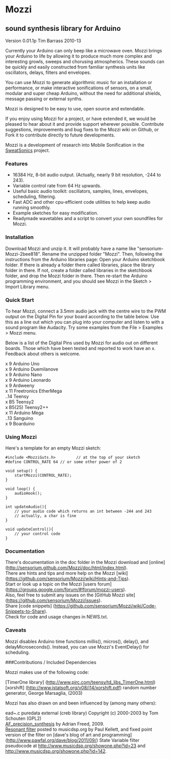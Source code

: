 Mozzi
=====
sound synthesis library for Arduino
------------------------------------

Version 0.01.1p
Tim Barrass 2010-13


Currently your Arduino can only beep like a microwave oven. Mozzi brings
your Arduino to life by allowing it to produce much more complex and interesting
growls, sweeps and chorusing atmospherics. These sounds can be quickly and easily
constructed from familiar synthesis units like oscillators, delays, filters and
envelopes.

You can use Mozzi to generate algorithmic music for an installation or
performance, or make interactive sonifications of sensors, on a small, modular
and super cheap Arduino, without the need for additional shields, message
passing or external synths.

Mozzi is designed to be easy to use, open source and extendable.

If you enjoy using Mozzi for a project, or have extended it, we would be
pleased to hear about it and provide support wherever possible. Contribute
suggestions, improvements and bug fixes to the Mozzi wiki on Github, or
Fork it to contribute directly to future developments.

Mozzi is a development of research into Mobile Sonification in the
[SweatSonics](http://stephenbarrass.wordpress.com/tag/sweatsonics/) project.



### Features

-    16384 Hz, 8-bit audio output. (Actually, nearly 9 bit resolution, -244 to 243).
-    Variable control rate from 64 Hz upwards.
-    Useful basic audio toolkit: oscillators, samples, lines, envelopes, scheduling, filtering.
-    Fast ADC and other cpu-efficient code utilities to help keep audio running smoothly.
-    Example sketches for easy modification.
-    Readymade wavetables and a script to convert your own soundfiles for Mozzi.


### Installation

Download Mozzi and unzip it. It will probably have a name like
"sensorium-Mozzi-2bee818". Rename the unzipped folder "Mozzi".
Then, following the instructions from the Arduino libraries page:
Open your Arduino sketchbook folder. If there is already a folder there called
libraries, place the library folder in there. If not, create a folder called
libraries in the sketchbook folder, and drop the Mozzi folder in there. Then
re-start the Arduino programming environment, and you should see Mozzi in the
Sketch > Import Library menu.


### Quick Start

To hear Mozzi, connect a 3.5mm audio jack with the centre wire to the PWM
output on the Digital Pin for your board according to the table below. 
Use this as a line out which you can plug into your computer and listen
to with a sound program like Audacity. Try some examples from the
File > Examples > Mozzi menu.

Below is a list of the Digital Pins used by Mozzi for audio out on different boards.
Those which have been tested and reported to work have an x.
Feedback about others is welcome.

x	 9	Arduino Uno  
x	 9	Arduino Duemilanove  
x	 9	Arduino Nano  
x	 9	Arduino Leonardo  
x	 9  Ardweeny  
x	11  Freetronics EtherMega  
..14	Teensy  
x	B5  Teensy2  
x	B5(25) Teensy2++  
x	11	Arduino Mega  
..13	Sanguino  
x	 9  Boarduino  


### Using Mozzi

Here's a template for an empty Mozzi sketch:

	#include <MozziGuts.h>         // at the top of your sketch
	#define CONTROL_RATE 64 // or some other power of 2

	void setup() {
		startMozzi(CONTROL_RATE);
	}

	void loop() {
		audioHook();
	}

	int updateAudio(){
		// your audio code which returns an int between -244 and 243
		// actually, a char is fine
	}

	void updateControl(){
		// your control code
	}


### Documentation

There's documentation in the doc folder in the Mozzi download
and [online] (http://sensorium.github.com/Mozzi/doc/html/index.html).  
There are hints and tips and more help on the Mozzi [wiki]
(https://github.com/sensorium/Mozzi/wiki/Hints-and-Tips).  
Start or look up a topic on the Mozzi [users forum]
(https://groups.google.com/forum/#!forum/mozzi-users).  
Also, feel free to submit any issues on the [GitHub Mozzi site]
(https://github.com/sensorium/Mozzi/issues).  
Share [code snippets]
(https://github.com/sensorium/Mozzi/wiki/Code-Snippets-to-Share).  
Check for code and usage changes in NEWS.txt.


### Caveats

Mozzi disables Arduino time functions millis(), micros(), delay(), and
delayMicroseconds(). Instead, you can use Mozzi's EventDelay() for scheduling.


###Contributions / Included Dependencies

Mozzi makes use of the following code:

[TimerOne library] (http://www.pjrc.com/teensy/td_libs_TimerOne.html)  
[xorshift] (http://www.jstatsoft.org/v08/i14/xorshift.pdf) random number generator, George Marsaglia, (2003)


Mozzi has also drawn on and been influenced by (among many others):

ead~.c puredata external (creb library) Copyright (c) 2000-2003 by Tom Schouten (GPL2)  
[AF_precision_synthesis](http://adrianfreed.com/content/arduino-sketch-high-frequency-precision-sine-wave-tone-sound-synthesis)
by Adrian Freed, 2009.  
[Resonant filter](http://www.musicdsp.org/archive.php?classid=3#259) posted to musicdsp.org by Paul Kellett,
and fixed point version of the filter on [dave's blog of art and programming]
(http://www.pawfal.org/dave/blog/2011/09/)
State Variable filter pseudocode at http://www.musicdsp.org/showone.php?id=23 and http://www.musicdsp.org/showone.php?id=142.
